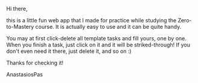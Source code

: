 Hi there,

this is a little fun web app that I made for practice while studying the Zero-to-Mastery course. It is actually easy to use and it can be quite handy.

You may at first click-delete all template tasks and fill yours, one by one. When you finish a task, just click on it and it will be striked-through! If you don't even need it there, just delete it, and so on :)

Thanks for checking it!

AnastasiosPas
